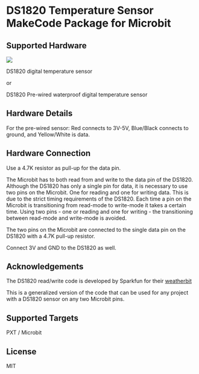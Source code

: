 # DS1820 Temperature Sensor MakeCode Package for Microbit 

## Supported Hardware
![](https://github.com/JordanElectronics/pxt-ds1820/blob/master/icon.png)

DS1820 digital temperature sensor

or 

DS1820 Pre-wired waterproof digital temperature sensor

## Hardware Details
For the pre-wired sensor: Red connects to 3V-5V, Blue/Black connects to ground, and Yellow/White is data.

## Hardware Connection
Use a 4.7K resistor as pull-up for the data pin.

The Microbit has to both read from and write to the data pin of the DS1820. Although the DS1820 has only a single pin for data, it is necessary to use two pins on the Microbit. One for reading and one for writing data. This is due to the strict timing requirements of the DS1820. Each time a pin on the Microbit is transitioning from read-mode to write-mode it takes a certain time. Using two pins - one or reading and one for writing - the transitioning between read-mode and write-mode is avoided.

The two pins on the Microbit are connected to the single data pin on the DS1820 with a 4.7K pull-up resistor.

Connect 3V and GND to the DS1820 as well.

## Acknowledgements
The DS1820 read/write code is developed by Sparkfun for their [weatherbit](https://www.sparkfun.com/products/14214)

This is a generalized version of the code that can be used for any project with a DS1820 sensor on any two Microbit pins.

## Supported Targets
PXT / Microbit

## License
MIT
